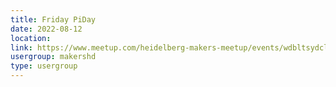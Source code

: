 ```yaml
---
title: Friday PiDay
date: 2022-08-12
location: 
link: https://www.meetup.com/heidelberg-makers-meetup/events/wdbltsydclbqb/
usergroup: makershd
type: usergroup
---
```

